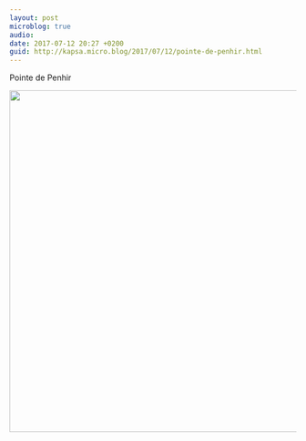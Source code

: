 ```yaml
---
layout: post
microblog: true
audio: 
date: 2017-07-12 20:27 +0200
guid: http://kapsa.micro.blog/2017/07/12/pointe-de-penhir.html
---
```

Pointe de Penhir

<img src="http://jeankapsa.com/uploads/2017/88d0415eae.jpg" width="600" height="600" style="height: auto" />
